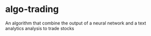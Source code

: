 # algo-trading
An algorithm that combine the output of a neural network and a text analytics analysis to trade stocks
